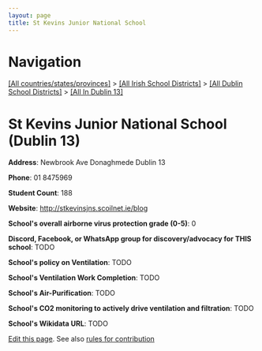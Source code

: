 ```yaml
---
layout: page
title: St Kevins Junior National School
---
```

# Navigation

[[All countries/states/provinces]](../../../..) > [[All Irish School Districts]](../../..) > [[All Dublin School Districts]](../..) > [[All In Dublin 13]](..)

# St Kevins Junior National School (Dublin 13)

**Address**: Newbrook Ave Donaghmede Dublin 13

**Phone**: 01 8475969

**Student Count**: 188

**Website**: <http://stkevinsjns.scoilnet.ie/blog>

**School's overall airborne virus protection grade (0-5)**: 0

**Discord, Facebook, or WhatsApp group for discovery/advocacy for THIS school**: TODO

**School's policy on Ventilation**: TODO

**School's Ventilation Work Completion**: TODO

**School's Air-Purification**: TODO

**School's CO2 monitoring to actively drive ventilation and filtration**: TODO

**School's Wikidata URL**: TODO


[Edit this page](https://github.com/ventilate-schools/Ireland/edit/main/./Dublin_13/St_Kevins_Junior_National_School.md). See also [rules for contribution](../../../contribution-rules/)